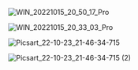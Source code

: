 ![WIN_20221015_20_50_17_Pro](https://user-images.githubusercontent.com/79073407/197336399-6eef805f-f6d8-4c6c-8b58-3c4558cfd1a1.jpg)

![WIN_20221015_20_33_03_Pro](https://user-images.githubusercontent.com/79073407/197336400-07f27aab-9c2b-4848-9b40-b26997b6f836.jpg)

![Picsart_22-10-23_21-46-34-715](https://user-images.githubusercontent.com/79073407/197399698-b01e7b58-2446-4a1f-ad14-7ad8f51e1972.png)

![Picsart_22-10-23_21-46-34-715 (2)](https://user-images.githubusercontent.com/79073407/197401859-c12fafaf-0fb6-44f1-9ec0-c8ea84903812.png)
